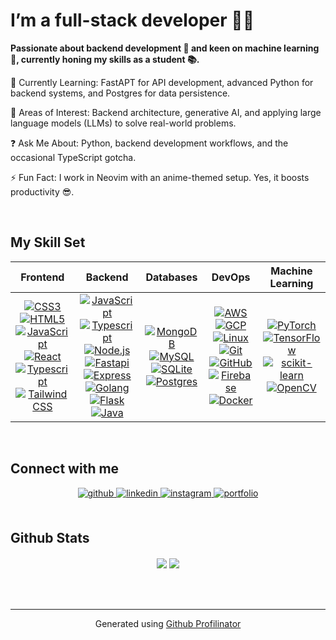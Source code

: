 # I’m a full-stack developer 👨‍💻 
**Passionate about backend development 🔧 and keen on machine learning 🤖, currently honing my skills as a student 📚.**

🌱 Currently Learning: FastAPT for API development, advanced Python for backend systems, and Postgres for data persistence.

🧠 Areas of Interest: Backend architecture, generative AI, and applying large language models (LLMs) to solve real-world problems.

❓ Ask Me About: Python, backend development workflows, and the occasional TypeScript gotcha.

⚡ Fun Fact: I work in Neovim with an anime-themed setup. Yes, it boosts productivity 😎.

<br/>  


## My Skill Set  
<div align="center">

| **Frontend** | **Backend** | **Databases** | **DevOps** | **Machine Learning** |
|:------------:|:-----------:|:-------------:|:----------:|:--------------------:|
| [![CSS3](https://skillicons.dev/icons?i=css)](https://skillicons.dev) [![HTML5](https://skillicons.dev/icons?i=html)](https://skillicons.dev) [![JavaScript](https://skillicons.dev/icons?i=js)](https://skillicons.dev) [![React](https://skillicons.dev/icons?i=react)](https://skillicons.dev) [![Typescript](https://skillicons.dev/icons?i=typescript)](https://skillicons.dev) [![Tailwind CSS](https://skillicons.dev/icons?i=tailwind)](https://skillicons.dev) | [![JavaScript](https://skillicons.dev/icons?i=js)](https://skillicons.dev) [![Typescript](https://skillicons.dev/icons?i=typescript)](https://skillicons.dev) [![Node.js](https://skillicons.dev/icons?i=nodejs)](https://skillicons.dev) [![Fastapi](https://skillicons.dev/icons?i=fastapi)](https://skillicons.dev) [![Express](https://skillicons.dev/icons?i=express)](https://skillicons.dev) [![Golang](https://skillicons.dev/icons?i=go)](https://skillicons.dev) [![Flask](https://skillicons.dev/icons?i=flask)](https://skillicons.dev) [![Java](https://skillicons.dev/icons?i=java)](https://skillicons.dev) | [![MongoDB](https://skillicons.dev/icons?i=mongodb)](https://skillicons.dev) [![MySQL](https://skillicons.dev/icons?i=mysql)](https://skillicons.dev) [![SQLite](https://skillicons.dev/icons?i=sqlite)](https://skillicons.dev)[![Postgres](https://skillicons.dev/icons?i=postgres)](https://skillicons.dev) | [![AWS](https://skillicons.dev/icons?i=aws)](https://skillicons.dev) [![GCP](https://skillicons.dev/icons?i=gcp)](https://skillicons.dev) [![Linux](https://skillicons.dev/icons?i=linux)](https://skillicons.dev) [![Git](https://skillicons.dev/icons?i=git)](https://skillicons.dev) [![GitHub](https://skillicons.dev/icons?i=github)](https://skillicons.dev) [![Firebase](https://skillicons.dev/icons?i=firebase)](https://skillicons.dev) [![Docker](https://skillicons.dev/icons?i=docker)](https://skillicons.dev) | [![PyTorch](https://skillicons.dev/icons?i=pytorch)](https://skillicons.dev) [![TensorFlow](https://skillicons.dev/icons?i=tensorflow)](https://skillicons.dev) [![scikit-learn](https://skillicons.dev/icons?i=sklearn)](https://skillicons.dev) [![OpenCV](https://skillicons.dev/icons?i=opencv)](https://skillicons.dev) |
  
</div>

<br/>  

## Connect with me  
<div align="center">
<a href="https://github.com/RaY8118" target="_blank">
<img src="https://img.shields.io/badge/github-%2324292e.svg?&style=for-the-badge&logo=github&logoColor=white" alt="github" style="margin-bottom: 5px;" />
</a>
<a href="https://linkedin.com/in/parth-ghadi-327219247/" target="_blank">
<img src="https://img.shields.io/badge/linkedin-%231E77B5.svg?&style=for-the-badge&logo=linkedin&logoColor=white" alt="linkedin" style="margin-bottom: 5px;" />
</a>  
<a href="https://instagram.com/parthghadi._._112" target="_blank">
<img src="https://img.shields.io/badge/instagram-%23000000.svg?&style=for-the-badge&logo=instagram&logoColor=white" alt="instagram" style="margin-bottom: 5px;" />
</a> 
<a href="https://ray8118.pages.dev" target="_blank">
<img src="https://img.shields.io/badge/portfolio-%230066CC.svg?&style=for-the-badge&logo=internet-explorer&logoColor=white" alt="portfolio" style="margin-bottom: 5px;" />
</a>
</div>


<br/>  

## Github Stats  
<div align="center">
  <img src="https://github-readme-stats.vercel.app/api?username=RaY8118&show_icons=true&count_private=true&hide_border=true&theme=transparent&hide=contribs,issues" align="center" />
  <img src="https://github-readme-stats.vercel.app/api/top-langs/?username=RaY8118&layout=compact&hide_border=true&theme=transparent&hide=php&langs_count=8" align="center" />
</div>

<br/>  

<br/>  

<br />


----
<div align="center">Generated using <a href="https://profilinator.rishav.dev/" target="_blank">Github Profilinator</a></div>
